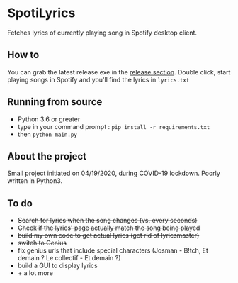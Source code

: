 # SpotiLyrics
Fetches lyrics of currently playing song in Spotify desktop client. 

## How to
You can grab the latest release exe in the [release section](https://github.com/MrXELy/SpotiLyrics/releases). Double click, start playing songs in Spotify and you'll find the lyrics in `lyrics.txt`

## Running from source
* Python 3.6 or greater
* type in your command prompt : `pip install -r requirements.txt`
* then `python main.py`

## About the project
Small project initiated on 04/19/2020, during COVID-19 lockdown. Poorly written in Python3.

## To do
* ~~Search for lyrics when the song changes (vs. every seconds)~~
* ~~Check if the lyrics' page actually match the song being played~~
* ~~build my own code to get actual lyrics (get rid of lyricsmaster)~~
* ~~switch to Genius~~
* fix genius urls that include special characters (Josman - B!tch, Et demain ? Le collectif - Et demain ?)
* build a GUI to display lyrics
* \+ a lot more
